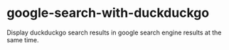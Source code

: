 # google-search-with-duckduckgo
 Display duckduckgo search results in google search engine results at the same time.

